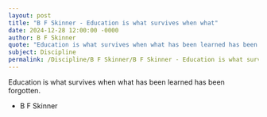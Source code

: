 ```yaml
---
layout: post
title: "B F Skinner - Education is what survives when what"
date: 2024-12-28 12:00:00 -0000
author: B F Skinner
quote: "Education is what survives when what has been learned has been forgotten."
subject: Discipline
permalink: /Discipline/B F Skinner/B F Skinner - Education is what survives when what
---
```


Education is what survives when what has been learned has been forgotten.

- B F Skinner
